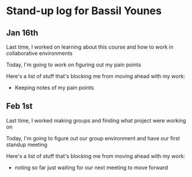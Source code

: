 # Stand-up log for Bassil Younes

## Jan 16th

Last time, I worked on learning about this course and how to work in collaborative environments 

Today, I'm going to work on figuring out my pain points

Here's a list of stuff that's blocking me from moving ahead with my work:

- Keeping notes of my pain points 

## Feb 1st
Last time, I worked making groups and finding what project were working on

Today, I'm going to figure out our group environment and have our first standup meeting

Here's a list of stuff that's blocking me from moving ahead with my work:

- noting so far just waiting for our next meeting to move forward  
